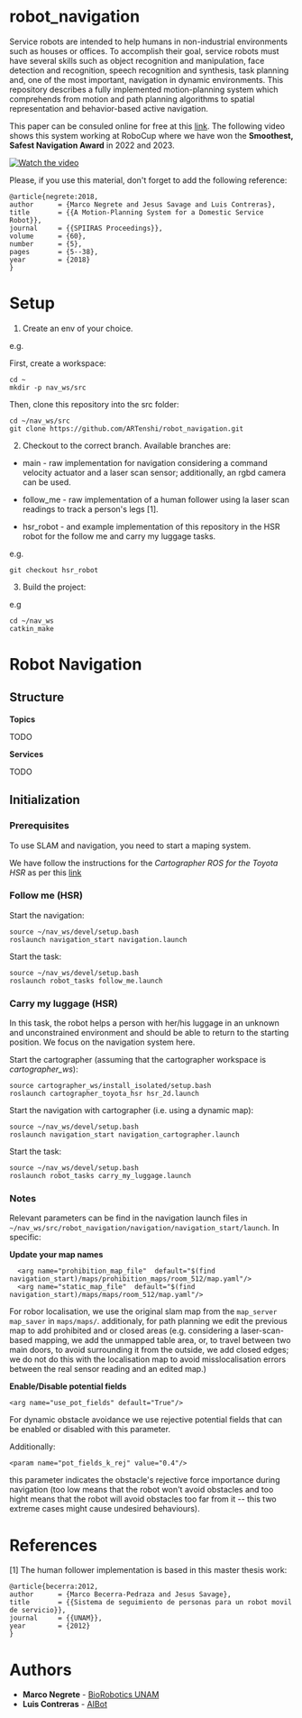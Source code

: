 # robot_navigation

Service robots are intended to help humans in non-industrial environments such as houses or offices. To accomplish their goal, service robots must have several skills such as object recognition and manipulation, face detection and recognition, speech recognition and synthesis, task planning and, one of the most important, navigation in dynamic environments. This repository describes a fully implemented motion-planning system which comprehends from motion and path planning algorithms to spatial representation and behavior-based active navigation.

This paper can be consuled online for free at this [link](https://bit.ly/40YEcZR). The following video shows this system working at RoboCup where we have won the **Smoothest, Safest Navigation Award** in 2022 and 2023.

[![Watch the video](https://img.youtube.com/vi/s2g95Y9Me3c/hqdefault.jpg)](https://www.youtube.com/embed/s2g95Y9Me3c)

Please, if you use this material, don't forget to add the following reference:

```
@article{negrete:2018,
author 		= {Marco Negrete and Jesus Savage and Luis Contreras},
title 		= {{A Motion-Planning System for a Domestic Service Robot}},
journal		= {{SPIIRAS Proceedings}},
volume		= {60},
number		= {5},
pages		= {5--38},
year		= {2018}
}
```

# Setup

1. Create an env of your choice.

e.g.

First, create a workspace:

```
cd ~
mkdir -p nav_ws/src
```

Then, clone this repository into the src folder:

```
cd ~/nav_ws/src
git clone https://github.com/ARTenshi/robot_navigation.git
```


2. Checkout to the correct branch. Available branches are:

* main - raw implementation for navigation considering a command velocity actuator and a laser scan sensor; additionally, an rgbd camera can be used.

* follow_me - raw implementation of a human follower using la laser scan readings to track a person's legs [1].

* hsr_robot - and example implementation of this repository in the HSR robot for the follow me and carry my luggage tasks.

e.g.

```
git checkout hsr_robot
```

3. Build the project:

e.g 

```
cd ~/nav_ws
catkin_make
```

# Robot Navigation

## Structure

**Topics**

TODO

**Services**

TODO

## Initialization

### Prerequisites

To use SLAM and navigation, you need to start a maping system. 

We have follow the instructions for the *Cartographer ROS for the Toyota HSR* as per this [link](https://google-cartographer-ros-for-the-toyota-hsr.readthedocs.io/en/latest/)

### Follow me (HSR)

Start the navigation:

```
source ~/nav_ws/devel/setup.bash
roslaunch navigation_start navigation.launch
```

Start the task:

```
source ~/nav_ws/devel/setup.bash
roslaunch robot_tasks follow_me.launch
```

### Carry my luggage (HSR)

In this task, the robot helps a person with her/his luggage in an unknown and unconstrained environment and should be able to return to the starting position. We focus on the navigation system here.

Start the cartographer (assuming that the cartographer workspace is *cartographer_ws*):

```
source cartographer_ws/install_isolated/setup.bash
roslaunch cartographer_toyota_hsr hsr_2d.launch
```

Start the navigation with cartographer (i.e. using a dynamic map):

```
source ~/nav_ws/devel/setup.bash
roslaunch navigation_start navigation_cartographer.launch
```

Start the task:

```
source ~/nav_ws/devel/setup.bash
roslaunch robot_tasks carry_my_luggage.launch
```

### Notes

Relevant parameters can be find in the navigation launch files in ```~/nav_ws/src/robot_navigation/navigation/navigation_start/launch```. In specific: 

**Update your map names**

```
  <arg name="prohibition_map_file"  default="$(find navigation_start)/maps/prohibition_maps/room_512/map.yaml"/>
  <arg name="static_map_file"  default="$(find navigation_start)/maps/maps/room_512/map.yaml"/>
```

For robor localisation, we use the original slam map from the ```map_server map_saver``` in ```maps/maps/```. additionaly, for path planning we edit the previous map to add prohibited and or closed areas (e.g. considering a laser-scan-based mapping, we add the unmapped table area, or, to travel between two main doors, to avoid surrounding it from the outside, we add closed edges; we do not do this with the localisation map to avoid misslocalisation errors between the real sensor reading and an edited map.)

**Enable/Disable potential fields**

```
<arg name="use_pot_fields" default="True"/>
```
For dynamic obstacle avoidance we use rejective potential fields that can be enabled or disabled with this parameter. 

Additionally:

```
<param name="pot_fields_k_rej" value="0.4"/>
```
this parameter indicates the obstacle's rejective force importance during navigation (too low means that the robot won't avoid obstacles and too hight means that the robot will avoid obstacles too far from it -- this two extreme cases might cause undesired behaviours).

# References

[1] The human follower implementation is based in this master thesis work:

```
@article{becerra:2012,
author 		= {Marco Becerra-Pedraza and Jesus Savage},
title 		= {{Sistema de seguimiento de personas para un robot movil de servicio}},
journal		= {{UNAM}},
year		= {2012}
}
```

# Authors

* **Marco Negrete** - [BioRobotics UNAM](https://biorobotics.fi-p.unam.mx/)
* **Luis Contreras** - [AIBot](http://aibot.jp/)